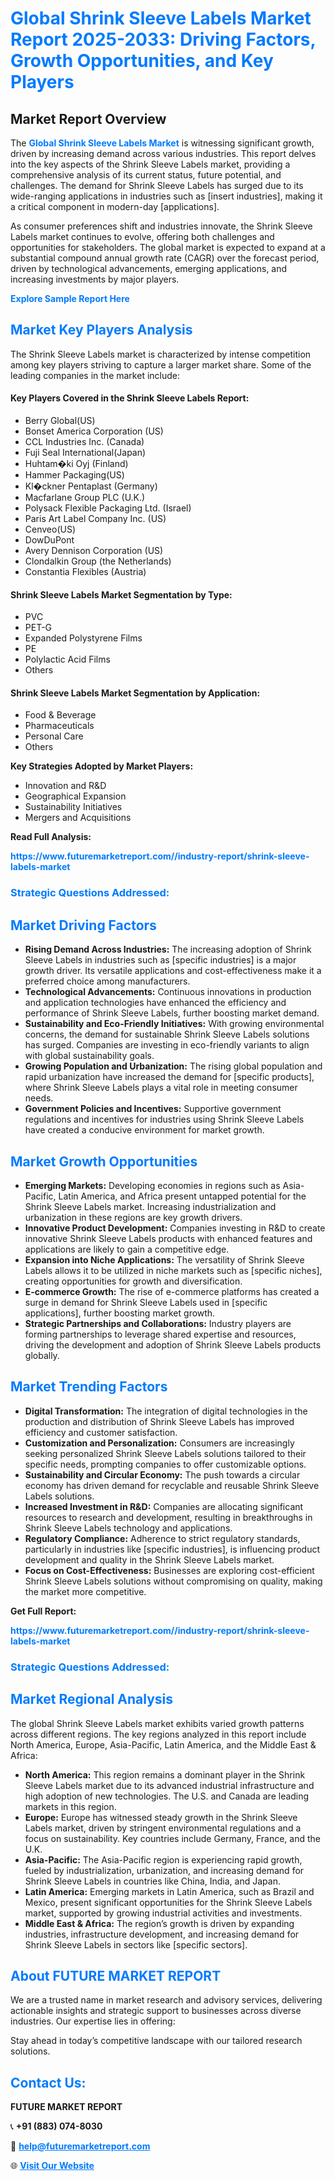<h1 style="color: #007BFF;">Global Shrink Sleeve Labels Market Report 2025-2033: Driving Factors, Growth Opportunities, and Key Players</h1>

<section id="overview">
<h2>Market Report Overview</h2>
<p>The <a href="https://www.futuremarketreport.com//industry-report/shrink-sleeve-labels-market" style="color: #007BFF; text-decoration: none;"><strong>Global Shrink Sleeve Labels Market</strong></a> is witnessing significant growth, driven by increasing demand across various industries. This report delves into the key aspects of the Shrink Sleeve Labels market, providing a comprehensive analysis of its current status, future potential, and challenges. The demand for Shrink Sleeve Labels has surged due to its wide-ranging applications in industries such as [insert industries], making it a critical component in modern-day [applications].</p>
<p>As consumer preferences shift and industries innovate, the Shrink Sleeve Labels market continues to evolve, offering both challenges and opportunities for stakeholders. The global market is expected to expand at a substantial compound annual growth rate (CAGR) over the forecast period, driven by technological advancements, emerging applications, and increasing investments by major players.</p>
</section>

<section id="overview">
<p><a href="https://www.futuremarketreport.com//request-sample/reportId=63050" style="color: #007BFF; text-decoration: none;"><strong>Explore Sample Report Here</strong></a></p>
</section>

<section id="key-players">
<h2 style="color: #007BFF;">Market Key Players Analysis</h2>
<p>The Shrink Sleeve Labels market is characterized by intense competition among key players striving to capture a larger market share. Some of the leading companies in the market include:</p>
<h4>Key Players Covered in the Shrink Sleeve Labels Report:</h4>
<ul><li>Berry Global(US)</li><li>Bonset America Corporation (US)</li><li>CCL Industries Inc. (Canada)</li><li>Fuji Seal International(Japan)</li><li>Huhtam�ki Oyj (Finland)</li><li>Hammer Packaging(US)</li><li>Kl�ckner Pentaplast (Germany)</li><li>Macfarlane Group PLC (U.K.)</li><li>Polysack Flexible Packaging Ltd. (Israel)</li><li>Paris Art Label Company Inc. (US)</li><li>Cenveo(US)</li><li>DowDuPont</li><li>Avery Dennison Corporation (US)</li><li>Clondalkin Group (the Netherlands)</li><li>Constantia Flexibles (Austria)</li></ul>
<h4>Shrink Sleeve Labels Market Segmentation by Type:</h4>
<ul><li>PVC</li><li>PET-G</li><li>Expanded Polystyrene Films</li><li>PE</li><li>Polylactic Acid Films</li><li>Others</li></ul>

<h4>Shrink Sleeve Labels Market Segmentation by Application:</h4>
<ul><li>Food &amp; Beverage</li><li>Pharmaceuticals</li><li>Personal Care</li><li>Others</li></ul>
<p><strong>Key Strategies Adopted by Market Players:</strong></p>
<ul>
<li>Innovation and R&D</li>
<li>Geographical Expansion</li>
<li>Sustainability Initiatives</li>
<li>Mergers and Acquisitions</li>
</ul>
</section>

<section>
<p><strong>Read Full Analysis: </strong></p><a href="https://www.futuremarketreport.com//industry-report/shrink-sleeve-labels-market" style="color: #007BFF; text-decoration: none;"><strong>https://www.futuremarketreport.com//industry-report/shrink-sleeve-labels-market</strong></a>
<h3 style="color: #007BFF;">Strategic Questions Addressed:</h3>
</section>

<section id="driving-factors">
<h2 style="color: #007BFF;">Market Driving Factors</h2>
<ul>
<li><strong>Rising Demand Across Industries:</strong> The increasing adoption of Shrink Sleeve Labels in industries such as [specific industries] is a major growth driver. Its versatile applications and cost-effectiveness make it a preferred choice among manufacturers.</li>
<li><strong>Technological Advancements:</strong> Continuous innovations in production and application technologies have enhanced the efficiency and performance of Shrink Sleeve Labels, further boosting market demand.</li>
<li><strong>Sustainability and Eco-Friendly Initiatives:</strong> With growing environmental concerns, the demand for sustainable Shrink Sleeve Labels solutions has surged. Companies are investing in eco-friendly variants to align with global sustainability goals.</li>
<li><strong>Growing Population and Urbanization:</strong> The rising global population and rapid urbanization have increased the demand for [specific products], where Shrink Sleeve Labels plays a vital role in meeting consumer needs.</li>
<li><strong>Government Policies and Incentives:</strong> Supportive government regulations and incentives for industries using Shrink Sleeve Labels have created a conducive environment for market growth.</li>
</ul>
</section>

<section id="growth-opportunities">
<h2 style="color: #007BFF;">Market Growth Opportunities</h2>
<ul>
<li><strong>Emerging Markets:</strong> Developing economies in regions such as Asia-Pacific, Latin America, and Africa present untapped potential for the Shrink Sleeve Labels market. Increasing industrialization and urbanization in these regions are key growth drivers.</li>
<li><strong>Innovative Product Development:</strong> Companies investing in R&D to create innovative Shrink Sleeve Labels products with enhanced features and applications are likely to gain a competitive edge.</li>
<li><strong>Expansion into Niche Applications:</strong> The versatility of Shrink Sleeve Labels allows it to be utilized in niche markets such as [specific niches], creating opportunities for growth and diversification.</li>
<li><strong>E-commerce Growth:</strong> The rise of e-commerce platforms has created a surge in demand for Shrink Sleeve Labels used in [specific applications], further boosting market growth.</li>
<li><strong>Strategic Partnerships and Collaborations:</strong> Industry players are forming partnerships to leverage shared expertise and resources, driving the development and adoption of Shrink Sleeve Labels products globally.</li>
</ul>
</section>

<section id="trending-factors">
<h2 style="color: #007BFF;">Market Trending Factors</h2>
<ul>
<li><strong>Digital Transformation:</strong> The integration of digital technologies in the production and distribution of Shrink Sleeve Labels has improved efficiency and customer satisfaction.</li>
<li><strong>Customization and Personalization:</strong> Consumers are increasingly seeking personalized Shrink Sleeve Labels solutions tailored to their specific needs, prompting companies to offer customizable options.</li>
<li><strong>Sustainability and Circular Economy:</strong> The push towards a circular economy has driven demand for recyclable and reusable Shrink Sleeve Labels solutions.</li>
<li><strong>Increased Investment in R&D:</strong> Companies are allocating significant resources to research and development, resulting in breakthroughs in Shrink Sleeve Labels technology and applications.</li>
<li><strong>Regulatory Compliance:</strong> Adherence to strict regulatory standards, particularly in industries like [specific industries], is influencing product development and quality in the Shrink Sleeve Labels market.</li>
<li><strong>Focus on Cost-Effectiveness:</strong> Businesses are exploring cost-efficient Shrink Sleeve Labels solutions without compromising on quality, making the market more competitive.</li>
</ul>
</section>

<section>
<p><strong>Get Full Report: </strong></p><a href="https://www.futuremarketreport.com//industry-report/shrink-sleeve-labels-market" style="color: #007BFF; text-decoration: none;"><strong>https://www.futuremarketreport.com//industry-report/shrink-sleeve-labels-market</strong></a>
<h3 style="color: #007BFF;">Strategic Questions Addressed:</h3>
</section>


<section id="regional-analysis">
<h2 style="color: #007BFF;">Market Regional Analysis</h2>
<p>The global Shrink Sleeve Labels market exhibits varied growth patterns across different regions. The key regions analyzed in this report include North America, Europe, Asia-Pacific, Latin America, and the Middle East & Africa:</p>
<ul>
<li><strong>North America:</strong> This region remains a dominant player in the Shrink Sleeve Labels market due to its advanced industrial infrastructure and high adoption of new technologies. The U.S. and Canada are leading markets in this region.</li>
<li><strong>Europe:</strong> Europe has witnessed steady growth in the Shrink Sleeve Labels market, driven by stringent environmental regulations and a focus on sustainability. Key countries include Germany, France, and the U.K.</li>
<li><strong>Asia-Pacific:</strong> The Asia-Pacific region is experiencing rapid growth, fueled by industrialization, urbanization, and increasing demand for Shrink Sleeve Labels in countries like China, India, and Japan.</li>
<li><strong>Latin America:</strong> Emerging markets in Latin America, such as Brazil and Mexico, present significant opportunities for the Shrink Sleeve Labels market, supported by growing industrial activities and investments.</li>
<li><strong>Middle East & Africa:</strong> The region’s growth is driven by expanding industries, infrastructure development, and increasing demand for Shrink Sleeve Labels in sectors like [specific sectors].</li>
</ul>
</section>

<footer>
<h2 style="color: #007BFF;">About FUTURE MARKET REPORT</h2>
<p>We are a trusted name in market research and advisory services, delivering actionable insights and strategic support to businesses across diverse industries. Our expertise lies in offering:</p>

<p>Stay ahead in today’s competitive landscape with our tailored research solutions.</p>

<h2 style="color: #007BFF;">Contact Us:</h2>
<p><strong>FUTURE MARKET REPORT</strong></p>
<p>📞 <strong>+91 (883) 074-8030</strong></p>
<p>📧 <strong><a href="mailto:help@futuremarketreport.com" style="color: #007BFF;">help@futuremarketreport.com</a></strong></p>
<p>🌐 <strong><a href="https://www.futuremarketreport.com/" style="color: #007BFF;">Visit Our Website</a></strong></p>
</footer>